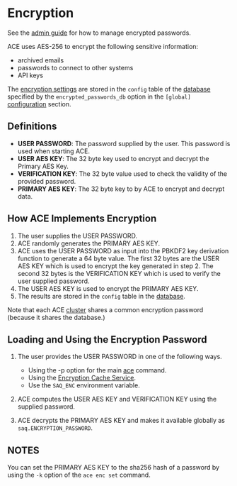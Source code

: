 # Encryption

See the [admin guide](../admin/encryption.md) for how to manage encrypted passwords.

ACE uses AES-256 to encrypt the following sensitive information:

- archived emails
- passwords to connect to other systems
- API keys

The [encryption settings](../admin/encryption/#configuration) are stored in the `config` table of the [database](../database/index.md) specified by the `encrypted_passwords_db` option in the `[global]` [configuration](configuration.md) section.

## Definitions

- **USER PASSWORD**: The password supplied by the user. This password is used when starting ACE.
- **USER AES KEY**: The 32 byte key used to encrypt and decrypt the Primary AES Key.
- **VERIFICATION KEY**: The 32 byte value used to check the validity of the provided password.
- **PRIMARY AES KEY**: The 32 byte key to by ACE to encrypt and decrypt data.

## How ACE Implements Encryption

1. The user supplies the USER PASSWORD.
2. ACE randomly generates the PRIMARY AES KEY.
3. ACE uses the USER PASSWORD as input into the PBKDF2 key derivation function to generate a 64 byte value. The first 32 bytes are the USER AES KEY which is used to encrypt the key generated in step 2. The second 32 bytes is the VERIFICATION KEY which is used to verify the user supplied password.
4. The USER AES KEY is used to encrypt the PRIMARY AES KEY.
5. The results are stored in the `config` table in the [database](../database/index.md).

Note that each ACE [cluster](engine_cluster.md) shares a common encryption password (because it shares the database.)

## Loading and Using the Encryption Password

1. The user provides the USER PASSWORD in one of the following ways.
    - Using the -p option for the main [ace](command_tooling.md) command.
    - Using the [Encryption Cache Service](ecs.md).
    - Use the `SAQ_ENC` environment variable.

2. ACE computes the USER AES KEY and VERIFICATION KEY using the supplied
password.
3. ACE decrypts the PRIMARY AES KEY and makes it available globally as `saq.ENCRYPTION_PASSWORD`.

## NOTES

You can set the PRIMARY AES KEY to the sha256 hash of a password by using the `-k` option of the `ace enc set` command.
